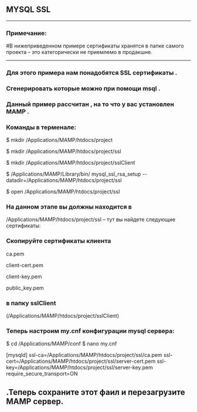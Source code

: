 
## MYSQL SSL


_____________________


### Примечание:

#В нижеприведенном примере сертификаты хранятся в папке самого проекта – это категорически не приемлемо в продакшне.


_________________

### Для этого примера нам понадобятся SSL сертификаты . 
### Сгенерировать которые можно при помощи msql .
### Данный пример рассчитан , на то что у вас установлен MAMP .
### Команды в терменале:


$ mkdir /Applications/MAMP/htdocs/project

$ mkdir /Applications/MAMP/htdocs/project/ssl

$ mkdir /Applications/MAMP/htdocs/project/sslClient


$ /Applications/MAMP/Library/bin/ mysql_ssl_rsa_setup --datadir=/Applications/MAMP/htdocs/project/ssl

$ open /Applications/MAMP/htdocs/project/ssl 



### На данном этапе вы должны находится в 

/Applications/MAMP/htdocs/project/ssl – тут вы найдете следующие сертификаты:


### Скопируйте сертификаты клиента

 ca.pem
 
 client-cert.pem
 
 client-key.pem
 
 public_key.pem
 
### в папку sslClient
 
 
(/Applications/MAMP/htdocs/project/sslClient) 


### Теперь настроим my.cnf конфигурации mysql сервера:

$ cd /Applications/MAMP/conf
$ nano my.cnf

[mysqld]
ssl-ca=/Applications/MAMP/htdocs/project/ssl/ca.pem
ssl-cert=/Applications/MAMP/htdocs/project/ssl/server-cert.pem
ssl-key=/Applications/MAMP/htdocs/project/ssl/server-key.pem
require_secure_transport=ON


## .Теперь сохраните этот фаил и перезагрузите MAMP сервер.

 



